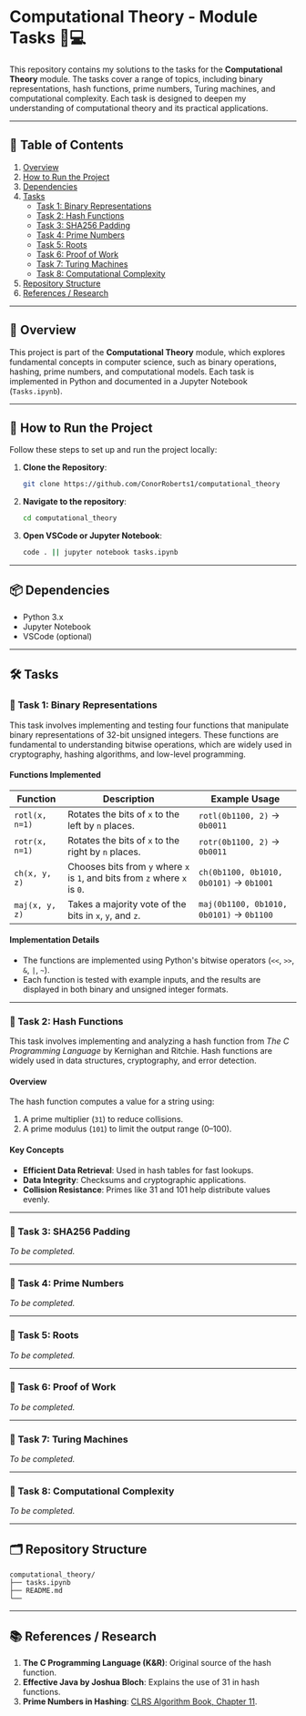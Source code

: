 # Computational Theory - Module Tasks 🧮💻

This repository contains my solutions to the tasks for the **Computational Theory** module. The tasks cover a range of topics, including binary representations, hash functions, prime numbers, Turing machines, and computational complexity. Each task is designed to deepen my understanding of computational theory and its practical applications.

---

## 📌 Table of Contents

1. [Overview](#-overview)
2. [How to Run the Project](#-how-to-run-the-project)
3. [Dependencies](#-dependencies)
4. [Tasks](#-tasks)
    - [Task 1: Binary Representations](#-task-1-binary-representations)
    - [Task 2: Hash Functions](#-task-2-hash-functions)
    - [Task 3: SHA256 Padding](#-task-3-sha256-padding)
    - [Task 4: Prime Numbers](#-task-4-prime-numbers)
    - [Task 5: Roots](#-task-5-roots)
    - [Task 6: Proof of Work](#-task-6-proof-of-work)
    - [Task 7: Turing Machines](#-task-7-turing-machines)
    - [Task 8: Computational Complexity](#-task-8-computational-complexity)
5. [Repository Structure](#-repository-structure)
6. [References / Research](#-references--research)

---

## 🌟 Overview

This project is part of the **Computational Theory** module, which explores fundamental concepts in computer science, such as binary operations, hashing, prime numbers, and computational models. Each task is implemented in Python and documented in a Jupyter Notebook (`Tasks.ipynb`).

---

## 🚀 How to Run the Project

Follow these steps to set up and run the project locally:

1. **Clone the Repository**:
    ```bash
    git clone https://github.com/ConorRoberts1/computational_theory
    ```

2. **Navigate to the repository**:
    ```bash
    cd computational_theory
    ```

3. **Open VSCode or Jupyter Notebook**:
    ```bash
    code . || jupyter notebook tasks.ipynb
    ```

---

## 📦 Dependencies

- Python 3.x
- Jupyter Notebook
- VSCode (optional)

---

## 🛠️ Tasks

### 📍 Task 1: Binary Representations

This task involves implementing and testing four functions that manipulate binary representations of 32-bit unsigned integers. These functions are fundamental to understanding bitwise operations, which are widely used in cryptography, hashing algorithms, and low-level programming.

#### Functions Implemented

| Function       | Description                                                                 | Example Usage                          |
|----------------|-----------------------------------------------------------------------------|----------------------------------------|
| `rotl(x, n=1)` | Rotates the bits of `x` to the left by `n` places.                          | `rotl(0b1100, 2)` → `0b0011`          |
| `rotr(x, n=1)` | Rotates the bits of `x` to the right by `n` places.                         | `rotr(0b1100, 2)` → `0b0011`          |
| `ch(x, y, z)`  | Chooses bits from `y` where `x` is `1`, and bits from `z` where `x` is `0`. | `ch(0b1100, 0b1010, 0b0101)` → `0b1001` |
| `maj(x, y, z)` | Takes a majority vote of the bits in `x`, `y`, and `z`.                     | `maj(0b1100, 0b1010, 0b0101)` → `0b1100` |

#### Implementation Details
- The functions are implemented using Python's bitwise operators (`<<`, `>>`, `&`, `|`, `~`).
- Each function is tested with example inputs, and the results are displayed in both binary and unsigned integer formats.

---

### 📍 Task 2: Hash Functions

This task involves implementing and analyzing a hash function from *The C Programming Language* by Kernighan and Ritchie. Hash functions are widely used in data structures, cryptography, and error detection.

#### Overview
The hash function computes a value for a string using:
1. A prime multiplier (`31`) to reduce collisions.
2. A prime modulus (`101`) to limit the output range (0–100).

#### Key Concepts
- **Efficient Data Retrieval**: Used in hash tables for fast lookups.
- **Data Integrity**: Checksums and cryptographic applications.
- **Collision Resistance**: Primes like 31 and 101 help distribute values evenly.

---

### 📍 Task 3: SHA256 Padding
*To be completed.*

---

### 📍 Task 4: Prime Numbers
*To be completed.*

---

### 📍 Task 5: Roots
*To be completed.*

---

### 📍 Task 6: Proof of Work
*To be completed.*

---

### 📍 Task 7: Turing Machines
*To be completed.*

---

### 📍 Task 8: Computational Complexity
*To be completed.*

---


## 🗂️ Repository Structure

```
computational_theory/
├── tasks.ipynb
├── README.md
└── 
```


---

## 📚 References / Research

1. **The C Programming Language (K&R)**: Original source of the hash function.
2. **Effective Java by Joshua Bloch**: Explains the use of 31 in hash functions.
3. **Prime Numbers in Hashing**: [CLRS Algorithm Book, Chapter 11](https://mitpress.mit.edu/books/introduction-algorithms).